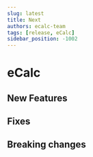 ```yaml
---
slug: latest
title: Next
authors: ecalc-team
tags: [release, eCalc]
sidebar_position: -1002
---
```


# eCalc



## New Features


## Fixes


## Breaking changes


